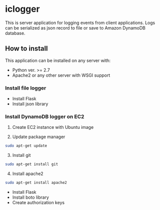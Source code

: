 # iclogger

This is server application for logging events from client applications. 
Logs can be serialized as json record to file or save to Amazon DynamoDB database.

## How to install

This application can be installed on any server with:
* Python ver. >= 2.7
* Apache2 or any other server with WSGI support


### Install file logger

* Install Flask
* Install json library


### Install DynamoDB logger on EC2

1. Create EC2 instance with Ubuntu image

2. Update package manager
```sh
sudo apt-get update
```

3. Install git
```sh
sudo apt-get install git
```

4. Install apache2
```sh
sudo apt-get install apache2
```
* Install Flask
* Install boto library
* Create authorization keys

